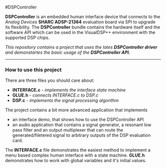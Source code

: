#DSPController


__DSPController__ is an embedded human interface device that connects to the _Analog Devices_ __SHARC ADSP-21364__ evaluation board via SPI to upgrade its flexibility. The __DSPController__ bundle contains the hardware itself and the software API which can be used in the VisualDSP++ environment with the supported DSP chips.



_This repository contains a project that uses the lates __DSPController driver__ and  demonstartes the basic usage of the __DSPController API.___

---

### How to use this project

There are three files you should care about:

- __INTERFACE.c__ - _implements the interface state machine_
- __GLUE.h__ - _connects INTERFACE.c to DSP.c_
- __DSP.c__ - _implements the signal processing algorithm_

The project contains a bit more advanced application that implements

- an interface demo, that shows how to use the DSPController API
- an audio application that contains a signal generator, a resonant low pass filter and an output multiplexer that can route the generated/filetered signal to arbitrary outputs of the DSP evaluation card.

The __INTERFACE.c__ file demonstrates the easiest method to implement a menu based complex human interface with a state machine. __GLUE.h__ demonstrates how to work with global variables and it's initial values.



